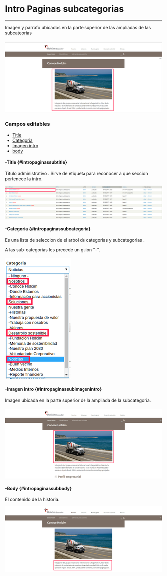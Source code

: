 # Intro Paginas subcategorias

---

Imagen y parrafo ubicados en la parte superior de las ampliadas de las subcateorias

### ![](/assets/DeepinScreenshot_select-area_20170927185727.png)

### Campos editables

* [Title](#intropaginassubtitle)
* [Categoria](#intropaginassubcategoria)
* [Imagen intro](#intropaginassubimagenintro)
* [body](#intropaginassubbody)

#### -Title {#intropaginassubtitle}

Titulo administrativo . Sirve de etiqueta para reconocer a que seccion pertenece la intro.

![](/assets/DeepinScreenshot_select-area_20170927190444.png)

#### -Categoria {#intropaginassubcategoria}

Es una lista de seleccion de el arbol de categorias y subcategorias .

A las sub-categorias les precede un guion "-".

#### ![](/assets/DeepinScreenshot_select-area_20170927143708.png)

#### -Imagen intro {#intropaginassubimagenintro}

Imagen ubicada en la parte superior de la ampliada de la subcategoria.

#### ![](/assets/DeepinScreenshot_select-area_20170927191405.png)

#### -Body {#intropaginassubbody}

El contenido de la historia.

![](/assets/DeepinScreenshot_select-area_20170927191729.png)

